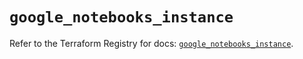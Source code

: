 # `google_notebooks_instance`

Refer to the Terraform Registry for docs: [`google_notebooks_instance`](https://registry.terraform.io/providers/hashicorp/google/6.50.0/docs/resources/notebooks_instance).

